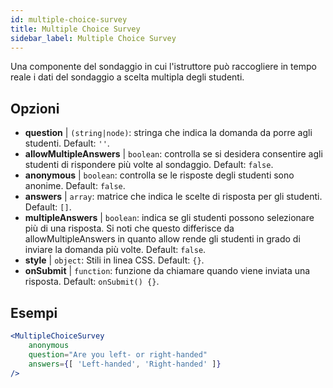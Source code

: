 ```yaml
---
id: multiple-choice-survey 
title: Multiple Choice Survey
sidebar_label: Multiple Choice Survey
---
```


Una componente del sondaggio in cui l'istruttore può raccogliere in tempo reale i dati del sondaggio a scelta multipla degli studenti.

## Opzioni

* __question__ | `(string|node)`: stringa che indica la domanda da porre agli studenti. Default: `''`.
* __allowMultipleAnswers__ | `boolean`: controlla se si desidera consentire agli studenti di rispondere più volte al sondaggio. Default: `false`.
* __anonymous__ | `boolean`: controlla se le risposte degli studenti sono anonime. Default: `false`.
* __answers__ | `array`: matrice che indica le scelte di risposta per gli studenti. Default: `[]`.
* __multipleAnswers__ | `boolean`: indica se gli studenti possono selezionare più di una risposta. Si noti che questo differisce da allowMultipleAnswers in quanto allow rende gli studenti in grado di inviare la domanda più volte. Default: `false`.
* __style__ | `object`: Stili in linea CSS. Default: `{}`.
* __onSubmit__ | `function`: funzione da chiamare quando viene inviata una risposta. Default: `onSubmit() {}`.


## Esempi

```jsx live
<MultipleChoiceSurvey
    anonymous
    question="Are you left- or right-handed"
    answers={[ 'Left-handed', 'Right-handed' ]}
/>
```

